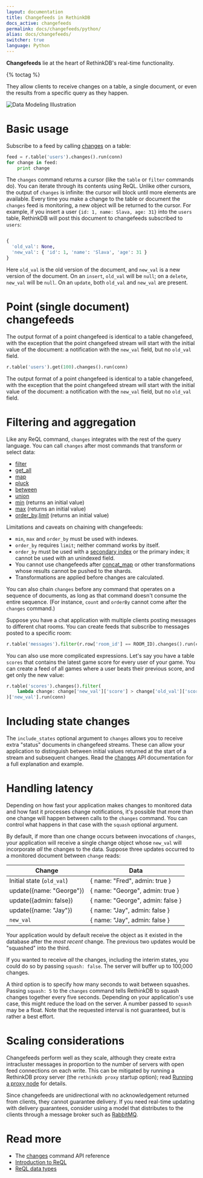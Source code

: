 ```yaml
---
layout: documentation
title: Changefeeds in RethinkDB
docs_active: changefeeds
permalink: docs/changefeeds/python/
alias: docs/changefeeds/
switcher: true
language: Python
---
```


**Changefeeds** lie at the heart of RethinkDB's real-time functionality.  

{% toctag %}

They allow clients to receive changes on a table, a single document, or even the results from a specific query as they happen. 

<img alt="Data Modeling Illustration" class="api_command_illustration"
    src="/assets/images/docs/api_illustrations/change-feeds.png" />

# Basic usage #

Subscribe to a feed by calling [changes][] on a table:

[changes]: /api/python/changes

```py
feed = r.table('users').changes().run(conn)
for change in feed:
    print change
```

The `changes` command returns a cursor (like the `table` or `filter` commands do). You can iterate through its contents using ReQL. Unlike other cursors, the output of `changes` is infinite: the cursor will block until more elements are available. Every time you make a change to the table or document the `changes` feed is monitoring, a new object will be returned to the cursor. For example, if you insert a user `{id: 1, name: Slava, age: 31}` into the `users` table, RethinkDB will post this document to changefeeds subscribed to `users`:
```py

{
  'old_val': None,
  'new_val': { 'id': 1, 'name': 'Slava', 'age': 31 }
}
```

Here `old_val` is the old version of the document, and `new_val` is a new version of the document. On an `insert`, `old_val` will be `null`; on a `delete`, `new_val` will be `null`. On an `update`, both  `old_val` and `new_val` are present.

# Point (single document) changefeeds #


The output format of a point changefeed is identical to a table changefeed, with the exception that the point changefeed stream will start with the initial value of the document: a notification with the `new_val` field, but no `old_val` field.

```py
r.table('users').get(100).changes().run(conn)
```

The output format of a point changefeed is identical to a table changefeed, with the exception that the point changefeed stream will start with the initial value of the document: a notification with the `new_val` field, but no `old_val` field.

# Filtering and aggregation #

Like any ReQL command, `changes` integrates with the rest of the query language. You can call `changes` after most commands that transform or select data:

* [filter](/api/python/filter)
* [get_all](/api/python/get_all)
* [map](/api/python/map)
* [pluck](/api/python/pluck)
* [between](/api/python/between)
* [union](/api/python/union)
* [min](/api/python/min) (returns an initial value)
* [max](/api/python/max) (returns an initial value)
* [order_by](/api/python/order_by).[limit](/api/python/limit) (returns an initial value)

Limitations and caveats on chaining with changefeeds:

* `min`, `max` and `order_by` must be used with indexes.
* `order_by` requires `limit`; neither command works by itself.
* `order_by` must be used with a [secondary index](/docs/secondary-indexes/python) or the primary index; it cannot be used with an unindexed field.
* You cannot use changefeeds after [concat_map](/api/python/concat_map) or other transformations whose results cannot be pushed to the shards.
* Transformations are applied before changes are calculated.

You can also chain `changes` before any command that operates on a sequence of documents, as long as that command doesn't consume the entire sequence. (For instance, `count` and `orderBy` cannot come after the `changes` command.)

Suppose you have a chat application with multiple clients posting messages to different chat rooms. You can create feeds that subscribe to messages posted to a specific room:

```py
r.table('messages').filter(r.row['room_id'] == ROOM_ID).changes().run(conn)
```

You can also use more complicated expressions. Let's say you have a table `scores` that contains the latest game score for every user of your game. You can create a feed of all games where a user beats their previous score, and get only the new value:

```py
r.table('scores').changes().filter(
    lambda change: change['new_val']['score'] > change['old_val']['score']
)['new_val'].run(conn)
```

# Including state changes #

The `include_states` optional argument to `changes` allows you to receive extra "status" documents in changefeed streams. These can allow your application to distinguish between initial values returned at the start of a stream and subsequent changes. Read the [changes][] API documentation for a full explanation and example.

# Handling latency #

Depending on how fast your application makes changes to monitored data and how fast it processes change notifications, it's possible that more than one change will happen between calls to the `changes` command. You can control what happens in that case with the `squash` optional argument.

By default, if more than one change occurs between invocations of `changes`, your application will receive a single change object whose `new_val` will incorporate *all* the changes to the data. Suppose three updates occurred to a monitored document between `change` reads:

| Change | Data |
| ----- | ------ |
| Initial state (`old_val`) |  { name: "Fred", admin: true } |
| update({name: "George"}) | { name: "George", admin: true } |
| update({admin: false}) | { name: "George", admin: false } |
| update({name: "Jay"}) | { name: "Jay", admin: false } |
| `new_val` | { name: "Jay", admin: false } |

Your application would by default receive the object as it existed in the database after the *most recent* change. The previous two updates would be "squashed" into the third.

If you wanted to receive *all* the changes, including the interim states, you could do so by passing `squash: false`. The server will buffer up to 100,000 changes.

A third option is to specify how many seconds to wait between squashes. Passing `squash: 5` to the `changes` command tells RethinkDB to squash changes together every five seconds. Depending on your application's use case, this might reduce the load on the server. A number passed to `squash` may be a float. Note that the requested interval is not guaranteed, but is rather a best effort.

# Scaling considerations #

Changefeeds perform well as they scale, although they create extra intracluster messages in proportion to the number of servers with open feed connections on each write. This can be mitigated by running a RethinkDB proxy server (the `rethinkdb proxy` startup option); read [Running a proxy node](/docs/sharding-and-replication/#running-a-proxy-node) for details.

Since changefeeds are unidirectional with no acknowledgement returned from clients, they cannot guarantee delivery. If you need real-time updating with delivery guarantees, consider using a model that distributes to the clients through a message broker such as [RabbitMQ][ps].

[ps]: /docs/rabbitmq/python/

# Read more #

- The [changes](/api/python/changes) command API reference
- [Introduction to ReQL](/docs/introduction-to-reql/)
- [ReQL data types](/docs/data-types/)
